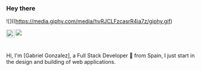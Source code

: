 ### Hey there 

![]((https://media.giphy.com/media/hvRJCLFzcasrR4ia7z/giphy.gif)



<a href="https://www.linkedin.com/in/gabriel-gonzalez-06b9b5109/">
  <img align="left" alt="hebertdev1 LinkdeIN" width="22px" src="https://cdn.jsdelivr.net/npm/simple-icons@v3/icons/linkedin.svg" />
</a>



![](https://visitor-badge.glitch.me/badge?page_id=hebertdev1.hebertdev1)

<br />

Hi, I'm [Gabriel Gonzalez], a Full Stack Developer 🚀 from Spain, I just start in the design and building of web applications.
<br />
<br />
